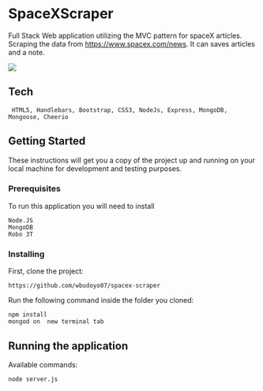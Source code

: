 # SpaceXScraper

Full Stack Web application utilizing the MVC pattern for spaceX articles. Scraping the data from https://www.spacex.com/news. It can saves articles and a note. 

![](spaceXreadMe.gif)

## Tech
```
 HTML5, Handlebars, Bootstrap, CSS3, NodeJs, Express, MongoDB, Mongoose, Cheerio
```
## Getting Started

These instructions will get you a copy of the project up and running on your local machine for development and testing purposes.

### Prerequisites

To run this application you will need to install
```
Node.JS
MongoDB
Robo 3T
```

### Installing
First, clone the  project:
```
https://github.com/wbudoyo07/spacex-scraper
```

Run the following command inside the folder you cloned:
```
npm install
mongod on  new terminal tab
```

## Running the application 

Available commands:
```
node server.js
```


